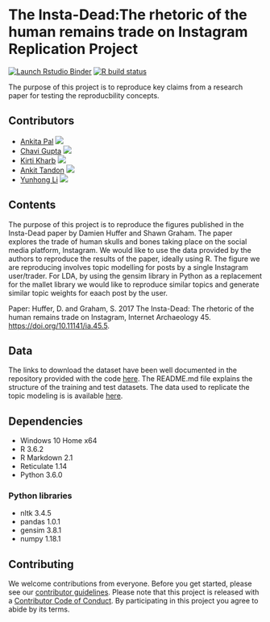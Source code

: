 # The Insta-Dead:The rhetoric of the human remains trade on Instagram Replication Project

<!-- badges: start -->
  [![Launch Rstudio Binder](http://mybinder.org/badge_logo.svg)](https://mybinder.org/v2/gh/UW-MSDS-DATA-598-Reproducibility-WI20/gupta-kharb-li-pal-tandon-replication-project/master?urlpath=rstudio)
[![R build status](https://github.com/UW-MSDS-DATA-598-Reproducibility-WI20/gupta-kharb-li-pal-tandon-replication-project/workflows/R-CMD-check/badge.svg)](https://github.com/UW-MSDS-DATA-598-Reproducibility-WI20/gupta-kharb-li-pal-tandon-replication-project/actions)
<!-- badges: end -->

The purpose of this project is to reproduce key claims from a research paper for testing the reproducbility concepts.

## Contributors

- [Ankita Pal](https://github.com/ankitapal189) [![](https://orcid.org/sites/default/files/images/orcid_16x16.png)](https://orcid.org/0000-0001-8411-968X)
- [Chavi Gupta](https://github.com/chavi-g) [![](https://orcid.org/sites/default/files/images/orcid_16x16.png)](https://orcid.org/0000-0003-3884-8456)
- [Kirti Kharb](https://github.com/KirtiKharb) [![](https://orcid.org/sites/default/files/images/orcid_16x16.png)](https://orcid.org/0000-0002-5066-8549)
- [Ankit Tandon](https://github.com/ankittandon) [![](https://orcid.org/sites/default/files/images/orcid_16x16.png)](https://orcid.org/0000-0001-6319-7670)
- [Yunhong Li](https://github.com/mabelli)  [![](https://orcid.org/sites/default/files/images/orcid_16x16.png)](https://orcid.org/0000-0002-0249-3975)

## Contents

The purpose of this project is to reproduce the figures published in the Insta-Dead paper by Damien Huffer and Shawn Graham. The paper explores the trade of human skulls and bones taking place on the social media platform, Instagram. We would like to use the data provided by the authors to reproduce the results of the paper, ideally using R. The figure we are reproducing involves topic modelling for posts by a single Instagram user/trader. For LDA, by using the gensim library in Python as a replacement for the mallet library we would like to reproduce similar topics and generate similar topic weights for eaach post by the user.

Paper:
Huffer, D. and Graham, S. 2017 The Insta-Dead: The rhetoric of the human remains trade on Instagram, Internet Archaeology 45. https://doi.org/10.11141/ia.45.5.


## Data
The links to download the dataset have been well documented in the repository provided with the code [here](https://github.com/shawngraham/insta-dead-article). The README.md file explains the structure of the training and test datasets. The data used to replicate the topic modeling is is available [here](https://github.com/shawngraham/insta-dead-article/blob/master/data/posts-formatted-for-topicmodelling.csv).

## Dependencies
- Windows 10 Home x64
- R 3.6.2
- R Markdown 2.1
- Reticulate 1.14
- Python 3.6.0

### Python libraries

- nltk 3.4.5
- pandas 1.0.1
- gensim 3.8.1
- numpy 1.18.1

## Contributing
We welcome contributions from everyone. Before you get started, please see our [contributor guidelines](CONTRIBUTING.md). Please note that this project is released with a [Contributor Code of Conduct](CODE_OF_CONDUCT.md). By participating in this project you agree to abide by its terms.

